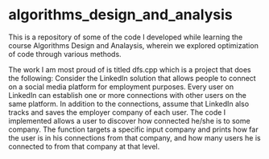 # algorithms_design_and_analysis

This is a repository of some of the code I developed while learning the course Algorithms Design and Analaysis, wherein we explored optimization of code through various methods.

The work I am most proud of is titled dfs.cpp which is a project that does the following:
Consider the LinkedIn solution that allows people to connect on a social media platform for employment purposes. Every user on LinkedIn can establish one or more connections with other users on the same platform. 
In addition to the connections, assume that LinkedIn also tracks and saves the employer company of each user.
The code I implemented allows a user to discover how connected he/she is to some company.
The function targets a specific input company and prints how far the user is in his connections from that company, and how many users he is connected to from that company at that level.

